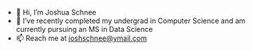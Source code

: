 - 👋 Hi, I’m Joshua Schnee
- 🌱 I’ve recently completed my undergrad in Computer Science and am currently pursuing an MS in Data Science
- 📫 Reach me at joshschnee@ymail.com

<!---
jdschnee/jdschnee is a ✨ special ✨ repository because its `README.md` (this file) appears on your GitHub profile.
You can click the Preview link to take a look at your changes.
--->
